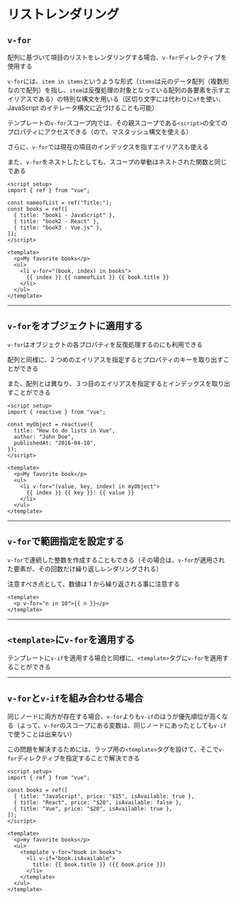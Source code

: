 # リストレンダリング

## `v-for`

配列に基づいて項目のリストをレンダリングする場合、`v-for`ディレクティブを使用する

`v-for`には、`item in items`というような形式（`items`は元のデータ配列（複数形なので配列）を指し、`item`は反復処理の対象となっている配列の各要素を示すエイリアスである）の特別な構文を用いる（区切り文字には代わりに`of`を使い、JavaScript のイテレータ構文に近づけることも可能）

テンプレートの`v-for`スコープ内では、その親スコープである`<script>`の全てのプロパティにアクセスできる（ので、マスタッシュ構文を使える）

さらに、`v-for`では現在の項目のインデックスを指すエイリアスも使える

また、`v-for`をネストしたとしても、スコープの挙動はネストされた関数と同じである

```vue
<script setup>
import { ref } from "vue";

const nameofList = ref("Title:");
const books = ref([
  { title: "book1 - JavaScript" },
  { title: "book2 - React" },
  { title: "book3 - Vue.js" },
]);
</script>

<template>
  <p>My favorite books</p>
  <ul>
    <li v-for="(book, index) in books">
      {{ index }} {{ nameofList }} {{ book.title }}
    </li>
  </ul>
</template>
```

---

## `v-for`をオブジェクトに適用する

`v-for`はオブジェクトの各プロパティを反復処理するのにも利用できる

配列と同様に、2 つめのエイリアスを指定するとプロパティのキーを取り出すことができる

また、配列とは異なり、３つ目のエイリアスを指定するとインデックスを取り出すことができる

```vue
<script setup>
import { reactive } from "vue";

const myObject = reactive({
  title: "How to do lists in Vue",
  author: "John Doe",
  publishedAt: "2016-04-10",
});
</script>

<template>
  <p>My favorite book</p>
  <ul>
    <li v-for="(value, key, index) in myObject">
      {{ index }} {{ key }}: {{ value }}
    </li>
  </ul>
</template>
```

---

## `v-for`で範囲指定を設定する

`v-for`で連続した整数を作成することもできる（その場合は、`v-for`が適用された要素が、その回数だけ繰り返しレンダリングされる）

注意すべき点として、数値は 1 から繰り返される事に注意する

```vue
<template>
  <p v-for="n in 10">{{ n }}</p>
</template>
```

---

## `<template>`に`v-for`を適用する

テンプレートに`v-if`を適用する場合と同様に、`<template>`タグに`v-for`を適用することができる

---

## `v-for`と`v-if`を組み合わせる場合

同じノードに両方が存在する場合、`v-for`よりも`v-if`のほうが優先順位が高くなる（よって、`v-for`のスコープにある変数は、同じノードにあったとしても`v-if`で使うことは出来ない）

この問題を解決するためには、ラップ用の`<template>`タグを設けて、そこで`v-for`ディレクティブを指定することで解決できる

```vue
<script setup>
import { ref } from "vue";

const books = ref([
  { title: "JavaScript", price: "$15", isAvailable: true },
  { title: "React", price: "$20", isAvailable: false },
  { title: "Vue", price: "$20", isAvailable: true },
]);
</script>

<template>
  <p>my favorite books</p>
  <ul>
    <template v-for="book in books">
      <li v-if="book.isAvailable">
        title: {{ book.title }} ({{ book.price }})
      </li>
    </template>
  </ul>
</template>
```
